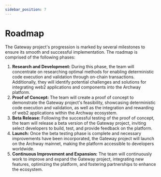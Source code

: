 ```yaml
---
sidebar_position: 7
---
```


# Roadmap

The Gateway project's progression is marked by several milestones to ensure its smooth and successful implementation. The roadmap is comprised of the following phases:

1. **Research and Development:** During this phase, the team will concentrate on researching optimal methods for enabling deterministic code execution and validation through on-chain transactions. Additionally, they will identify potential challenges and solutions for integrating web2 applications and components into the Archway platform.
2. **Proof of Concept:** The team will create a proof of concept to demonstrate the Gateway project's feasibility, showcasing deterministic code execution and validation, as well as the integration and rewarding of web2 applications within the Archway ecosystem.
3. **Beta Release:** Following the successful testing of the proof of concept, the team will release a beta version of the Gateway project, inviting select developers to build, test, and provide feedback on the platform.
4. **Launch:** Once the beta testing phase is complete and necessary improvements have been incorporated, the Gateway project will launch on the Archway mainnet, making the platform accessible to developers worldwide.
5. **Continuous Improvement and Expansion:** The team will continuously work to improve and expand the Gateway project, integrating new features, optimizing the platform, and fostering partnerships to enhance the ecosystem.